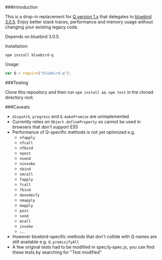 ###Introduction

This is a drop-in replacement for [Q version 1.x](http://npmjs.org/package/q) that delegates to [bluebird 3.0.5](http://npmjs.org/package/bluebird). Enjoy better stack traces, performance and memory usage without changing your existing legacy code.

Depends on bluebird 3.0.5.

Installation:

```
npm install bluebird-q
```

Usage:

```js
var Q = require("bluebird-q");
```


###Testing

Clone this repository and then run `npm install && npm test` in the cloned directory root.

###Caveats

 - `dispatch`, `progress` and `Q.makePromise` are unimplemented
 - Currently relies on `Object.defineProperty` so cannot be used in browsers that don't support ES5
 - Performance of Q-specific methods is not yet optimized e.g.
    - `nfapply`
    - `nfcall`
    - `nfbind`
    - `npost`
    - `nsend`
    - `ninvoke`
    - `nbind`
    - `nmcall`
    - `fapply`
    - `fcall`
    - `fbind`
    - `denodeify`
    - `nmapply`
    - `mapply`
    - `post`
    - `send`
    - `mcall`
    - `invoke`
    - ....
 - However bluebird-specific methods that don't collide with Q names are still available e.g. `Q.promisifyAll`
 - A few original tests had to be modified in spec/q-spec.js, you can find these tests by searching for "Test modified"
